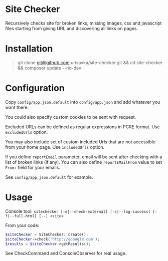 # Site Checker
Recursively checks site for broken links, missing images, css and javascript files starting from giving URL and discovering all links on pages.

# Installation
> git clone git@github.com:urisavka/site-checker.git && cd site-checker && composer update --no-dev

# Configuration
Copy ``config/app.json.default`` into ``config/app.json`` and add whatever you want there.

You could also specify custom cookies to be sent with request.

Excluded URLs can be defined as regular expressions in PCRE format. Use ``excludedUrls`` option.

You may also include set of custom included Urls that are not accessible from your home page. Use ``includedUrls`` option.

If you define ``reportEmail`` parameter, email will be sent after checking with a list of broken links (if any). 
You can also define ``reportEMailFrom`` value to set ``From:`` field for your emails.

See ``config/app.json.default`` for example.

# Usage
Console tool: ``sitechecker [-e|--check-external] [-s|--log-success] [-f|--full-html] [--] <site>``

From your code:
```PHP
$siteChecker = SiteChecker::create();
$siteChecker->check('http://gooogle.com');
$results = $siteChecker->getResults();
```

See CheckCommand and ConsoleObserver for real usage.
